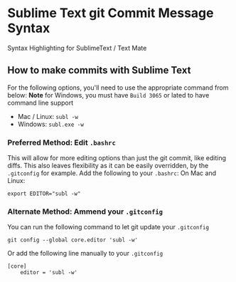 # Sublime Text git Commit Message Syntax

Syntax Highlighting for SublimeText / Text Mate

## How to make commits with Sublime Text
For the following options, you'll need to use the appropriate command from below:
**Note** for Windows, you must have `Build 3065` or lated to have command line support

- Mac / Linux: `subl -w`
- Windows: `subl.exe -w`

### Preferred Method: Edit `.bashrc`
This will allow for more editing options than just the git commit, like editing diffs. This also leaves flexibility as it can be easily overridden, by the `.gitconfig` for example.
Add the following to your `.bashrc`:
On Mac and Linux:

```
export EDITOR="subl -w"
```

### Alternate Method: Ammend your `.gitconfig`
You can run the following command to let git update your `.gitconfig`

```
git config --global core.editor 'subl -w'
```

Or add the following line manually to your `.gitconfig`
```
[core]
    editor = 'subl -w'
```
